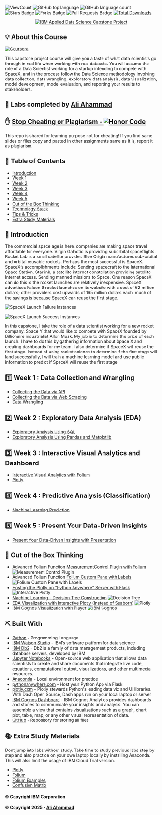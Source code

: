 ![ViewCount](https://views.whatilearened.today/views/github/li812/SpaceX-Data-Science-Project.svg?cache=remove)
![GitHub top language](https://img.shields.io/github/languages/top/li812/SpaceX-Data-Science-Project?style=flat)
![GitHub language count](https://img.shields.io/github/languages/count/li812/SpaceX-Data-Science-Project?style=flat)
![Stars Badge](https://img.shields.io/github/stars/li812/SpaceX-Data-Science-Project?style=flat)
![Forks Badge](https://img.shields.io/github/forks/li812/SpaceX-Data-Science-Project?style=flat)
![Pull Requests Badge](https://img.shields.io/github/issues-pr/li812/SpaceX-Data-Science-Project?style=flat)
[![Total Downloads](https://img.shields.io/github/downloads/li812/SpaceX-Data-Science-Project/total.svg)](https://github.com/li812/SpaceX-Data-Science-Project/releases/)

<p align="center">
  <a href="https://www.coursera.org/learn/applied-data-science-capstone?specialization=ibm-data-science" rel="noopener">
 <img src="https://github.com/li812/SpaceX-Data-Science-Project/blob/master/images/project_logo.png" alt="IBM Applied Data Science Capstone Project"></a>
</p>

## 💡 About this Course <a name = "idea"></a>

<a href="https://www.coursera.org/learn/applied-data-science-capstone?specialization=ibm-data-science" rel="noopener"> ![Coursera](https://img.shields.io/badge/Coursera-%230056D2.svg?style=for-the-badge&logo=Coursera&logoColor=white) </a>

This capstone project course will give you a taste of what data scientists go through in real life when working with real datasets. You will assume the role of a Data Scientist working for a startup intending to compete with SpaceX, and in the process follow the Data Science methodology involving data collection, data wrangling, exploratory data analysis, data visualization, model development, model evaluation, and reporting your results to stakeholders.
 

## 🎉 Labs completed by <a name="acknowledgments" href="https://github.com/li812">Ali Ahammad</a>

## ✋ <a href="https://www.coursera.support/s/article/209818863-Coursera-Honor-Code"> Stop Cheating or Plagiarism - ![Honor Code](https://img.shields.io/badge/Honor%20Code-Coursera-%230056D2.svg?style=for-the-badge&logo=Coursera&logoColor=white)</a>

This repo is shared for learning purpose not for cheating! If you find same slides or files copy and pasted in other assignments same as it is, report it as plagiarism.

## 📝 Table of Contents

- [Introduction](#introduction)
- [Week 1](#week1)
- [Week 2](#week2)
- [Week 3](#week3)
- [Week 4](#week4)
- [Week 5](#week5)
- [Out of the Box Thinking](#outofbox)
- [Technology Stack](#tech_stack)
- [Tips & Tricks](#tips_tricks)
- [Extra Study Materials](#extra_study)

## 🏁 Introduction <a name = "introduction"></a>

The commercial space age is here, companies are making space travel affordable for everyone. Virgin Galactic is providing suborbital spaceflights. Rocket Lab is a small satellite provider. Blue Origin manufactures sub-orbital and orbital reusable rockets. Perhaps the most successful is SpaceX. SpaceX’s accomplishments include: Sending spacecraft to the International Space Station. Starlink, a satellite internet constellation providing satellite Internet access. Sending manned missions to Space. One reason SpaceX can do this is the rocket launches are relatively inexpensive. SpaceX advertises Falcon 9 rocket launches on its website with a cost of 62 million dollars; other providers cost upwards of 165 million dollars each, much of the savings is because SpaceX can reuse the first stage.

![SpaceX Launch Failure Instances](https://github.com/li812/SpaceX-Data-Science-Project/blob/master/images/fail.gif)

![SpaceX Launch Success Instances](https://github.com/li812/SpaceX-Data-Science-Project/blob/master/images/success.gif)

In this capstone, I take the role of a data scientist working for a new rocket company. Space Y that would like to compete with SpaceX founded by Billionaire industrialist Allon Musk. My job is to determine the price of each launch. I have to do this by gathering information about Space X and creating dashboards for my team. I also determine if SpaceX will reuse the first stage. Instead of using rocket science to determine if the first stage will land successfully, I will train a machine learning model and use public information to predict if SpaceX will reuse the first stage.


## 1️⃣  Week 1 : Data Collection and Wrangling<a name = "week1"></a>

- [Collecting the Data via API](https://github.com/li812/SpaceX-Data-Science-Project/blob/master/Week%201:%20(A)Collecting%20the%20Data-%20Collection%20API%20Lab.ipynb)
- [Collecting the Data via Web Scraping](https://github.com/li812/SpaceX-Data-Science-Project/blob/master/Week%201:%20(C)%20Data%20Collection%20with%20Web%20Scraping%20lab.ipynb)
- [Data Wrangling](https://github.com/li812/SpaceX-Data-Science-Project/blob/master/Week%201:%20(B)%20Data%20Wrangling%20-%20EDA%20lab.ipynb)

## 2️⃣  Week 2 : Exploratory Data Analysis (EDA)<a name = "week2"></a>

- [Exploratory Analysis Using SQL](https://github.com/li812/SpaceX-Data-Science-Project/blob/master/Week%202:%20(A)%20Exploratory%20Data%20Analysis%20Using%20SQL.ipynb)
- [Exploratory Analysis Using Pandas and Matplotlib](https://github.com/li812/SpaceX-Data-Science-Project/blob/master/Week%202:%20(B)%20EDA%20with%20Visualization%20lab.ipynb)

## 3️⃣  Week 3 : Interactive Visual Analytics and Dashboard<a name = "week3"></a>

- [Interactive Visual Analytics with Folium](https://github.com/li812/SpaceX-Data-Science-Project/blob/master/Week%203:(A)Interactive%20Visual%20Analytics%20with%20Folium.ipynb)
- [Plotly](https://github.com/li812/SpaceX-Data-Science-Project/blob/master/Week%203%20-%20Plotly/plotly.py)

## 4️⃣ Week 4 : Predictive Analysis (Classification)<a name = "week4"></a>

- [Machine Learning Prediction](https://github.com/li812/SpaceX-Data-Science-Project/blob/master/Week%204:%20(A)%20Machine%20Learning%20Prediction%20Lab.ipynb)

## 5️⃣  Week 5 : Present Your Data-Driven Insights <a name = "week5"></a>

- [Present Your Data-Driven Insights with Presentation](https://github.com/li812/SpaceX-Data-Science-Project/blob/master/Final%20Presentation/Data-Driven%20Insights.pdf)

## 💫 Out of the Box Thinking <a name = "outofbox"></a>

- Advanced Folium Function [MeasurementControl Plugin with Folium](https://github.com/li812/SpaceX-Data-Science-Project/blob/master/Extra/Extra%20-%20Folium%20MeasureControl%20Plugin.ipynb)
![Measurement Control Plugin](https://github.com/li812/SpaceX-Data-Science-Project/blob/master/images/measurementcontrol.png)
- Advanced Folium Function [Folium Custom Pane with Labels](https://github.com/li812/SpaceX-Data-Science-Project/blob/master/Extra/Extra%20-%20Folium%20-%20Custom%20Pane%20with%20Labels.ipynb)
![Folium Custom Pane with Labels](https://github.com/li812/SpaceX-Data-Science-Project/blob/master/images/custompanes.png)
- [Hosting the Plotly on "Python Anywhere" Server with Flask](https://li812.pythonanywhere.com/)
![Interactive Plotly](https://github.com/li812/SpaceX-Data-Science-Project/blob/master/images/interactive-plotly.gif)
- [Machine Learning - Decision Tree Construction](https://github.com/li812/SpaceX-Data-Science-Project/blob/master/Extra/Extra%20-%20Basic%20Decision%20Tree%20Construction.ipynb)
![Decision Tree](https://github.com/li812/SpaceX-Data-Science-Project/blob/master/images/decision-tree.png)
- [EDA Visualization with Interactive Plotly (Instead of Seaborn)](https://github.com/li812/SpaceX-Data-Science-Project/blob/master/Extra/Extra%20-%20Visualization%20with%20Plotly.ipynb)
![Plotly](https://github.com/li812/SpaceX-Data-Science-Project/blob/master/images/plotly.png)
- [IBM Cognos Visualization with Player](https://eu-de.dataplatform.cloud.ibm.com/dashboards/e25fbdbc-29a0-47f5-b388-1a70671ac11e/view/653fe63717ad30d71ed0f2e407cc7a037a667059b4bbd25681867b490d312597a86811c7c87e1a0bd2100265f7e4155a9b)
![IBM Cognos](https://github.com/li812/SpaceX-Data-Science-Project/blob/master/images/IBM-Cognos.png)

## ⛏️ Built With <a name = "tech_stack"></a>

- [Python](https://www.python.org/) - Programming Language
- [IBM Watson Studio](https://www.ibm.com/in-en/cloud/watson-studio) - IBM’s software platform for data science
- [IBM Db2](https://www.ibm.com/in-en/analytics/db2) - Db2 is a family of data management products, including database servers, developed by IBM
- [Jupyter Notebooks](https://jupyter.org/) - Open-source web application that allows data scientists to create and share documents that integrate live code, equations, computational output, visualizations, and other multimedia resources.
- [Anaconda](https://www.anaconda.com/) - Local environment for practice
- [pythonanywhere.com](https://www.pythonanywhere.com/) - Host your Python App via Flask
- [plotly.com](https://plotly.com/) - Plotly stewards Python's leading data viz and UI libraries. With Dash Open Source, Dash apps run on your local laptop or server
- [IBM Cognos Dashboard](https://www.ibm.com/docs/en/cognos-analytics/11.1.0?topic=stories-get-started-dashboards) - IBM Cognos Analytics provides dashboards and stories to communicate your insights and analysis. You can assemble a view that contains visualizations such as a graph, chart, plot, table, map, or any other visual representation of data.
- [GitHub](https://github.com/) - Repository for storing all files


## 📚 Extra Study Materials <a name = "extra_study"></a>

Dont jump into labs without study. Take time to study previous labs step by step and also practice on your own laptop locally by installing Anaconda. This will also limit the usage of IBM Cloud Trial version. 

- [Plotly](https://dash.plotly.com/layout)
- [Folium](https://python-visualization.github.io/folium/plugins.html)
- [Folium Examples](https://nbviewer.jupyter.org/github/python-visualization/folium/tree/master/examples/)
- [Confusion Matrix](https://www.dataschool.io/simple-guide-to-confusion-matrix-terminology/)

#### © Copyright IBM Corporation

#### © Copyright 2025 - [Ali Ahammad](https://github.com/li812)
